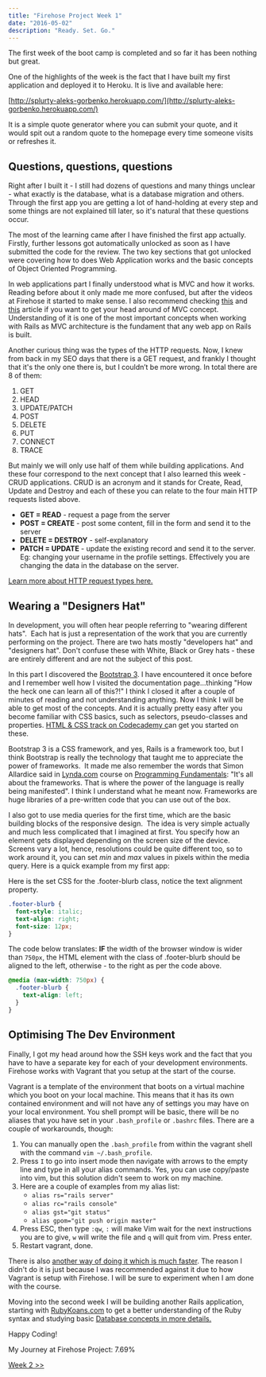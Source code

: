 ```yaml
---
title: "Firehose Project Week 1"
date: "2016-05-02"
description: "Ready. Set. Go."
---
```


The first week of the boot camp is completed and so far it has been nothing but great.

One of the highlights of the week is the fact that I have built my first application and deployed it to Heroku. It is live and available here:

[http://splurty-aleks-gorbenko.herokuapp.com/](http://splurty-aleks-gorbenko.herokuapp.com/)

It is a simple quote generator where you can submit your quote, and it would spit out a random quote to the homepage every time someone visits or refreshes it.

## Questions, questions, questions

Right after I built it - I still had dozens of questions and many things unclear - what exactly is the database, what is a database migration and others. Through the first app you are getting a lot of hand-holding at every step and some things are not explained till later, so it's natural that these questions occur.

The most of the learning came after I have finished the first app actually. Firstly, further lessons got automatically unlocked as soon as I have submitted the code for the review. The two key sections that got unlocked were covering how to does Web Application works and the basic concepts of Object Oriented Programming.

In web applications part I finally understood what is MVC and how it works. Reading before about it only made me more confused, but after the videos at Firehose it started to make sense. I also recommend checking [this](http://betterexplained.com/articles/intermediate-rails-understanding-models-views-and-controllers/) and [this](https://medium.freecodecamp.com/model-view-controller-mvc-explained-through-ordering-drinks-at-the-bar-efcba6255053#.mx85om31c) article if you want to get your head around of MVC concept. Understanding of it is one of the most important concepts when working with Rails as MVC architecture is the fundament that any web app on Rails is built.

Another curious thing was the types of the HTTP requests. Now, I knew from back in my SEO days that there is a GET request, and frankly I thought that it's the only one there is, but I couldn’t be more wrong. In total there are 8 of them:

1. GET
2. HEAD
3. UPDATE/PATCH
4. POST
5. DELETE
6. PUT
7. CONNECT
8. TRACE

But mainly we will only use half of them while building applications. And these four correspond to the next concept that I also learned this week - CRUD applications. CRUD is an acronym and it stands for Create, Read, Update and Destroy and each of these you can relate to the four main HTTP requests listed above.

- **GET = READ** - request a page from the server
- **POST = CREATE** - post some content, fill in the form and send it to the server
- **DELETE = DESTROY** - self-explanatory
- **PATCH = UPDATE** - update the existing record and send it to the server. Eg: changing your username in the profile settings. Effectively you are changing the data in the database on the server.

[Learn more about HTTP request types here.](http://www.tutorialspoint.com/http/http_requests.htm)

## Wearing a "Designers Hat"

In development, you will often hear people referring to "wearing different hats".  Each hat is just a representation of the work that you are currently performing on the project. There are two hats mostly "developers hat" and "designers hat". Don't confuse these with White, Black or Grey hats - these are entirely different and are not the subject of this post.

In this part I discovered the [Bootstrap 3](http://getbootstrap.com/). I have encountered it once before and I remember well how I visited the documentation page…thinking "How the heck one can learn all of this?!" I think I closed it after a couple of minutes of reading and not understanding anything. Now I think I will be able to get most of the concepts. And it is actually pretty easy after you become familiar with CSS basics, such as selectors, pseudo-classes and properties. [HTML & CSS track on Codecademy c](https://www.codecademy.com/learn/web)an get you started on these.

Bootstrap 3 is a CSS framework, and yes, Rails is a framework too, but I think Bootstrap is really the technology that taught me to appreciate the power of frameworks.  It made me also remember the words that Simon Allardice said in [Lynda.com](http://www.lynda.com) course on [Programming Fundamentals](http://www.lynda.com/Developer-Programming-Foundations-tutorials/Welcome/83603/90426-4.html): "It's all about the frameworks. That is where the power of the language is really being manifested". I think I understand what he meant now. Frameworks are huge libraries of a pre-written code that you can use out of the box.

I also got to use media queries for the first time, which are the basic building blocks of the responsive design.  The idea is very simple actually and much less complicated that I imagined at first. You specify how an element gets displayed depending on the screen size of the device. Screens vary a lot, hence, resolutions could be quite different too, so to work around it, you can set _min_ and _max_ values in pixels within the media query. Here is a quick example from my first app:

Here is the set CSS for the .footer-blurb class, notice the text alignment property.

```css
.footer-blurb {
  font-style: italic;
  text-align: right;
  font-size: 12px;
}
```

The code below translates: **IF** the width of the browser window is wider than `750px`, the HTML element with the class of .footer-blurb should be aligned to the left, otherwise - to the right as per the code above.

```css
@media (max-width: 750px) {
  .footer-blurb {
    text-align: left;
  }
}
```

## Optimising The Dev Environment

Finally, I got my head around how the SSH keys work and the fact that you have to have a separate key for each of your development environments. Firehose works with Vagrant that you setup at the start of the course.

Vagrant is a template of the environment that boots on a virtual machine which you boot on your local machine. This means that it has its own contained environment and will not have any of settings you may have on your local environment. You shell prompt will be basic, there will be no aliases that you have set in your `.bash_profile` or `.bashrc` files. There are a couple of workarounds, though:

1. You can manually open the `.bash_profile` from within the vagrant shell with the command `vim ~/.bash_profile`.
2. Press `I` to go into insert mode then navigate with arrows to the empty line and type in all your alias commands. Yes, you can use copy/paste into vim, but this solution didn't seem to work on my machine.
3. Here are a couple of examples from my alias list:
    - `alias rs="rails server"`
    - `alias rc="rails console"`
    - `alias gst="git status"`
    - `alias gpom="git push origin master"`
4. Press ESC, then type `:qw`, `:` will make Vim wait for the next instructions you are to give, `w` will write the file and `q` will quit from vim. Press enter.
5. Restart vagrant, done.

There is also [another way of doing it which is much faster](https://coderwall.com/p/oooszg/vagrant-tweaks-to-make-it-more-like-your-local-command-line-app). The reason I didn't do it is just because I was recommended against it due to how Vagrant is setup with Firehose. I will be sure to experiment when I am done with the course.

Moving into the second week I will be building another Rails application, starting with [RubyKoans.com](http://rubykoans.com/) to get a better understanding of the Ruby syntax and studying basic [Database concepts in more details.](http://www.lynda.com/Access-tutorials/Foundations-Programming-Databases/412845-2.html)

Happy Coding!

My Journey at Firehose Project: 7.69%

[Week 2 >>](http://localhost/firehose-project-week-2)
